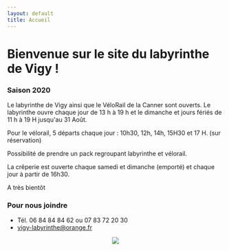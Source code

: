 ```yaml
---
layout: default
title: Accueil
---
```


<h1> Bienvenue sur le site du labyrinthe de Vigy ! </h1>



### Saison 2020
 
Le labyrinthe de Vigy ainsi que le VéloRail de la Canner sont ouverts. 
Le labyrinthe ouvre chaque jour de 13 h à 19 h et le dimanche et jours fériés de 11 h à 19 H jusqu'au 31 Août. 

Pour le vélorail, 5 départs chaque jour : 10h30, 12h, 14h, 15H30 et 17 H. (sur réservation)

Possibilité de prendre un pack regroupant labyrinthe et vélorail.

La crêperie est ouverte chaque samedi et dimanche (emporté) et chaque jour à partir de 16h30. 

A très bientôt 


### Pour nous joindre
* Tél. 06 84 84 84 62
ou 07 83 72 20 30
* vigy-labyrinthe@orange.fr

<center>
<img src="{{ site.baseurl }}public/img/oie.jpg">
</center>
